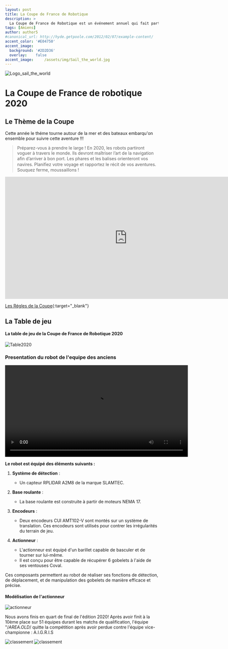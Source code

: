 ```yaml
---
layout: post
title: La Coupe de France de Robotique
description: >
  La Coupe de France de Robotique est un événement annuel qui fait particier des étudiants, ingenieurs et passionnés autour de la robotique 
tags: [Amiens]
author: author5
#canonical_url: http://hyde.getpoole.com/2012/02/07/example-content/
accent_color: '#E04750'
accent_image:
  background: '#2D2D36'
  overlay:    false
accent_image:     /assets/img/Sail_the_world.jpg
---
```

![Logo_sail_the_world](/assets\img\Sail_the_world_logo.png)
# La Coupe de France de robotique 2020
## Le Thème de la Coupe 
Cette année le théme tourne autour de la mer et des bateaux embarqu'on ensemble pour suivre cette aventure !!!
> Préparez-vous à prendre le large ! En 2020, les robots partiront voguer à travers le monde. Ils devront maîtriser l’art de la navigation aﬁn d’arriver à bon port.
Les phares et les balises orienteront vos navires. Planiﬁez votre voyage et rapportez le récit de vos aventures.
Souquez ferme, moussaillons !

<iframe width="800" height="400" src="https://www.youtube.com/embed/ImQAZJbvipk" title="Forum Planète Sciences 2019" frameborder="0" allow="accelerometer; autoplay; clipboard-write; encrypted-media; gyroscope; picture-in-picture; web-share" allowfullscreen></iframe>

[Les Régles de la Coupe](/assets/rglmt/Eurobot2020_Rules_Cup_OFFICIAL_FR.pdf){:target="_blank"}

## La Table de jeu
#### La table de jeu de la Coupe de France de Robotique 2020

![Table2020](/assets/img/Plateau_2020.png)

### Presentation du robot de l'equipe des anciens

<video width="600" height="300" controls>
  <source src="/assets/video/ROBOT_1_Actionneur_2.0_v23.mp4" type="video/mp4">
  Votre navigateur ne prend pas en charge la lecture de la vidéo.
</video>

**Le robot est équipé des éléments suivants :**

1. **Système de détection** :
   - Un capteur RPLIDAR A2M8 de la marque SLAMTEC.

2. **Base roulante** :
   - La base roulante est construite à partir de moteurs NEMA 17.

3. **Encodeurs** :
   - Deux encodeurs CUI AMT102-V sont montés sur un système de translation. Ces encodeurs sont utilisés pour contrer les irrégularités du terrain de jeu.

4. **Actionneur** :
   - L'actionneur est équipé d'un barillet capable de basculer et de tourner sur lui-même.
   - Il est conçu pour être capable de récupérer 6 gobelets à l'aide de ses ventouses Coval.

Ces composants permettent au robot de réaliser ses fonctions de détection, de déplacement, et de manipulation des gobelets de manière efficace et précise.

#### Modélisation de l'actionneur
![actionneur](/assets/img/actionneur.png)

Nous avons finis en quart de final de l'édition 2020! Après avoir finit à la 10ème place sur 51 équipes durant les matchs de qualification, l'équipe "/*AREA.OLD*/ quitte la compétition après avoir perdue contre l'équipe vice-championne : A.I.G.R.I.S

![classement](/assets/img/classement_2020.png)
![classement](/assets/img/cdr_2020.png)
